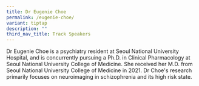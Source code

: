 ```yaml
---
title: Dr Eugenie Choe
permalink: /eugenie-choe/
variant: tiptap
description: ""
third_nav_title: Track Speakers
---
```

<p></p>
<p>Dr Eugenie Choe is a psychiatry resident at Seoul National University
Hospital, and is concurrently pursuing a Ph.D. in Clinical Pharmacology
at Seoul National University College of Medicine. She received her M.D.
from Seoul National University College of Medicine in 2021. Dr Choe's research
primarily focuses on neuroimaging in schizophrenia and its high risk state.</p>